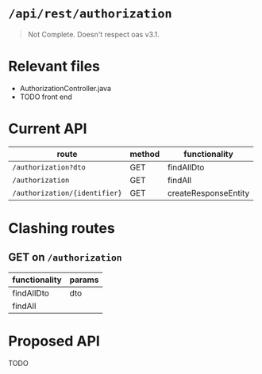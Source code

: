 # `/api/rest/authorization`
> Not Complete.
> Doesn't respect oas v3.1.

# Relevant files
- AuthorizationController.java
- TODO front end

# Current API
|route|method|functionality|
|-|-|-|
|`/authorization?dto`|GET|findAllDto|
|`/authorization`|GET|findAll|
|`/authorization/{identifier}`|GET|createResponseEntity|

# Clashing routes

## GET on `/authorization`
|functionality|params|
|-|-|
|findAllDto|dto|
|findAll||

# Proposed API
TODO